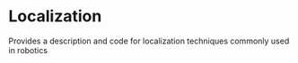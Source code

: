 # Localization
Provides a description and code for localization techniques commonly used in robotics
